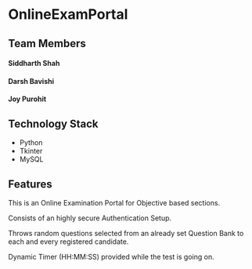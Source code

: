 # OnlineExamPortal

## Team Members

#### Siddharth Shah

#### Darsh Bavishi

#### Joy Purohit

## Technology Stack

- Python
- Tkinter
- MySQL

## Features

This is an Online Examination Portal for Objective based sections.

Consists of an highly secure Authentication Setup.

Throws random questions selected from an already set Question Bank to each and every registered candidate.

Dynamic Timer (HH:MM:SS) provided while the test is going on.
